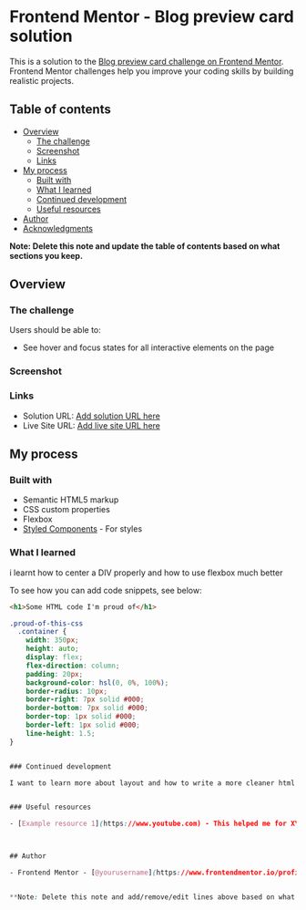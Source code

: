 # Frontend Mentor - Blog preview card solution

This is a solution to the [Blog preview card challenge on Frontend Mentor](https://www.frontendmentor.io/challenges/blog-preview-card-ckPaj01IcS). Frontend Mentor challenges help you improve your coding skills by building realistic projects.

## Table of contents

- [Overview](#overview)
  - [The challenge](#the-challenge)
  - [Screenshot](#screenshot)
  - [Links](#links)
- [My process](#my-process)
  - [Built with](#built-with)
  - [What I learned](#what-i-learned)
  - [Continued development](#continued-development)
  - [Useful resources](#useful-resources)
- [Author](#author)
- [Acknowledgments](#acknowledgments)

**Note: Delete this note and update the table of contents based on what sections you keep.**

## Overview

### The challenge

Users should be able to:

- See hover and focus states for all interactive elements on the page

### Screenshot

### Links

- Solution URL: [Add solution URL here](https://your-solution-url.com)
- Live Site URL: [Add live site URL here](https://your-live-site-url.com)

## My process

### Built with

- Semantic HTML5 markup
- CSS custom properties
- Flexbox
- [Styled Components](https://styled-components.com/) - For styles


### What I learned

i learnt how to center a DIV properly and how to use flexbox much better

To see how you can add code snippets, see below:

```html
<h1>Some HTML code I'm proud of</h1>
```

```css
.proud-of-this-css 
  .container {
    width: 350px;
    height: auto;
    display: flex;
    flex-direction: column;
    padding: 20px;
    background-color: hsl(0, 0%, 100%);
    border-radius: 10px;
    border-right: 7px solid #000;
    border-bottom: 7px solid #000;
    border-top: 1px solid #000;
    border-left: 1px solid #000;
    line-height: 1.5;
}


### Continued development

I want to learn more about layout and how to write a more cleaner html and css


### Useful resources

- [Example resource 1](https://www.youtube.com) - This helped me for XYZ reason. I really liked this pattern and will use it going forward.



## Author

- Frontend Mentor - [@yourusername](https://www.frontendmentor.io/profile/yourusername)


**Note: Delete this note and add/remove/edit lines above based on what links you'd like to share.**



```
